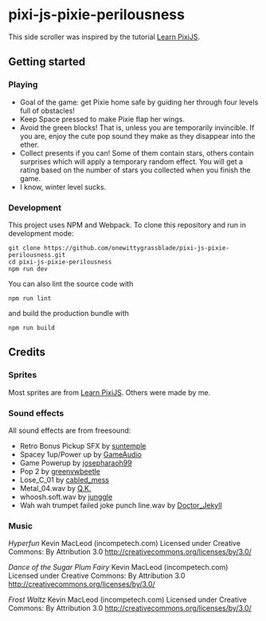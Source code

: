 # pixi-js-pixie-perilousness

This side scroller was inspired by the tutorial [Learn PixiJS](https://github.com/kittykatattack/learnPixiJS).

## Getting started

### Playing

* Goal of the game: get Pixie home safe by guiding her through four levels full of obstacles!
* Keep Space pressed to make Pixie flap her wings.
* Avoid the green blocks! That is, unless you are temporarily invincible. If you are, enjoy the cute pop sound they make as they disappear into the ether.
* Collect presents if you can! Some of them contain stars, others contain surprises which will apply a temporary random effect. You will get a rating based on the number of stars you collected when you finish the game.
* I know, winter level sucks.

### Development

This project uses NPM and Webpack. To clone this repository and run in development mode:

```
git clone https://github.com/onewittygrassblade/pixi-js-pixie-perilousness.git
cd pixi-js-pixie-perilousness
npm run dev
```

You can also lint the source code with

```
npm run lint
```

and build the production bundle with
```
npm run build
```

## Credits

### Sprites

Most sprites are from [Learn PixiJS](https://github.com/kittykatattack/learnPixiJS). Others were made by me.

### Sound effects

All sound effects are from freesound:
* Retro Bonus Pickup SFX by [suntemple](https://freesound.org/people/suntemple/)
* Spacey 1up/Power up by [GameAudio](https://freesound.org/people/GameAudio/)
* Game Powerup by [josepharaoh99](https://freesound.org/people/josepharaoh99/)
* Pop 2 by [greenvwbeetle](https://freesound.org/people/greenvwbeetle/)
* Lose_C_01 by [cabled_mess](https://freesound.org/people/cabled_mess/)
* Metal_04.wav by [Q.K.](https://freesound.org/people/Q.K./)
* whoosh.soft.wav by [junggle](https://freesound.org/people/junggle/)
* Wah wah trumpet failed joke punch line.wav by [Doctor_Jekyll](https://freesound.org/people/Doctor_Jekyll/)

### Music

*Hyperfun* Kevin MacLeod (incompetech.com)
Licensed under Creative Commons: By Attribution 3.0
http://creativecommons.org/licenses/by/3.0/

*Dance of the Sugar Plum Fairy* Kevin MacLeod (incompetech.com)
Licensed under Creative Commons: By Attribution 3.0
http://creativecommons.org/licenses/by/3.0/

*Frost Waltz* Kevin MacLeod (incompetech.com)
Licensed under Creative Commons: By Attribution 3.0
http://creativecommons.org/licenses/by/3.0/
